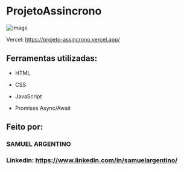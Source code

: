 # ProjetoAssincrono

![image](https://github.com/user-attachments/assets/2aba859b-42de-4f00-b155-600f85e45077)

Vercel: https://projeto-assincrono.vercel.app/

## Ferramentas utilizadas:

* HTML

* CSS
  
* JavaScript

* Promises Async/Await
  
## Feito por:

### SAMUEL ARGENTINO

### Linkedin: https://www.linkedin.com/in/samuelargentino/
